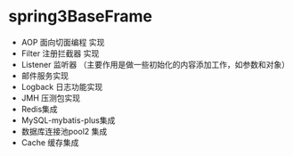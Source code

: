 ﻿# spring3BaseFrame

- AOP      面向切面编程 实现
- Filter   注册拦截器 实现
- Listener 监听器 （主要作用是做一些初始化的内容添加工作，如参数和对象）
- 邮件服务实现
- Logback 日志功能实现
- JMH 压测包实现
- Redis集成
- MySQL-mybatis-plus集成
- 数据库连接池pool2 集成
- Cache 缓存集成
